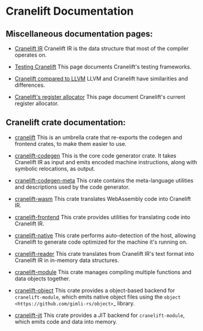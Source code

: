 # Cranelift Documentation

## Miscellaneous documentation pages:

 - [Cranelift IR](ir.md)
   Cranelift IR is the data structure that most of the compiler operates on.

 - [Testing Cranelift](testing.md)
   This page documents Cranelift's testing frameworks.

 - [Cranelift compared to LLVM](compare-llvm.md)
   LLVM and Cranelift have similarities and differences.

 - [Cranelift's register allocator](regalloc.md)
   This page document Cranelift's current register allocator.
   
## Cranelift crate documentation:

 - [cranelift](https://docs.rs/cranelift)
    This is an umbrella crate that re-exports the codegen and frontend crates,
    to make them easier to use.

 - [cranelift-codegen](https://docs.rs/cranelift-codegen)
    This is the core code generator crate. It takes Cranelift IR as input
    and emits encoded machine instructions, along with symbolic relocations,
    as output.

 - [cranelift-codegen-meta](https://docs.rs/cranelift-codegen-meta)
    This crate contains the meta-language utilities and descriptions used by the
    code generator.

 - [cranelift-wasm](https://docs.rs/cranelift-wasm)
    This crate translates WebAssembly code into Cranelift IR.

 - [cranelift-frontend](https://docs.rs/cranelift-frontend)
    This crate provides utilities for translating code into Cranelift IR.

 - [cranelift-native](https://docs.rs/cranelift-native)
    This crate performs auto-detection of the host, allowing Cranelift to
    generate code optimized for the machine it's running on.

 - [cranelift-reader](https://docs.rs/cranelift-reader)
    This crate translates from Cranelift IR's text format into Cranelift IR
    in in-memory data structures.

 - [cranelift-module](https://docs.rs/cranelift-module)
    This crate manages compiling multiple functions and data objects
    together.

 - [cranelift-object](https://docs.rs/cranelift-object)
    This crate provides a object-based backend for `cranelift-module`, which
    emits native object files using the
    `object <https://github.com/gimli-rs/object>`_ library.

 - [cranelift-jit](https://docs.rs/cranelift-jit)
    This crate provides a JIT backend for `cranelift-module`, which
    emits code and data into memory.
